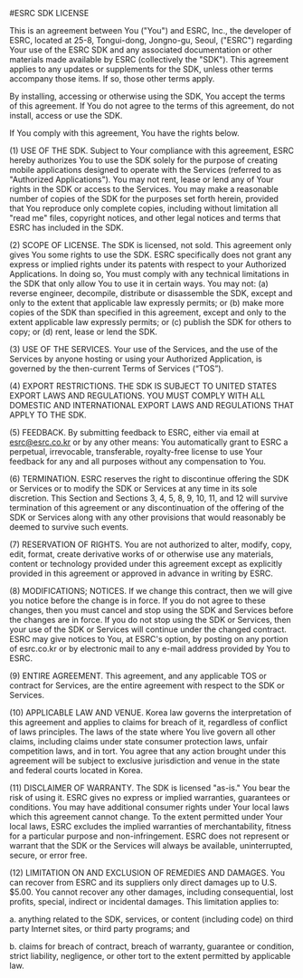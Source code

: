 #ESRC SDK LICENSE

This is an agreement between You ("You") and ESRC, Inc., the developer of ESRC, located at 25-8, Tongui-dong, Jongno-gu, Seoul, ("ESRC") regarding Your use of the ESRC SDK and any associated documentation or other materials made available by ESRC (collectively the "SDK"). This agreement applies to any updates or supplements for the SDK, unless other terms accompany those items. If so, those other terms apply.

By installing, accessing or otherwise using the SDK, You accept the terms of this agreement. If You do not agree to the terms of this agreement, do not install, access or use the SDK.

If You comply with this agreement, You have the rights below.

(1) USE OF THE SDK. Subject to Your compliance with this agreement, ESRC hereby authorizes You to use the SDK solely for the purpose of creating mobile applications designed to operate with the Services (referred to as "Authorized Applications"). You may not rent, lease or lend any of Your rights in the SDK or access to the Services. You may make a reasonable number of copies of the SDK for the purposes set forth herein, provided that You reproduce only complete copies, including without limitation all "read me" files, copyright notices, and other legal notices and terms that ESRC has included in the SDK.

(2) SCOPE OF LICENSE. The SDK is licensed, not sold. This agreement only gives You some rights to use the SDK. ESRC specifically does not grant any express or implied rights under its patents with respect to your Authorized Applications. In doing so, You must comply with any technical limitations in the SDK that only allow You to use it in certain ways. You may not: (a) reverse engineer, decompile, distribute or disassemble the SDK, except and only to the extent that applicable law expressly permits; or (b) make more copies of the SDK than specified in this agreement, except and only to the extent applicable law expressly permits; or (c) publish the SDK for others to copy; or (d) rent, lease or lend the SDK.

(3) USE OF THE SERVICES. Your use of the Services, and the use of the Services by anyone hosting or using your Authorized Application, is governed by the then-current Terms of Services (“TOS”).

(4) EXPORT RESTRICTIONS. THE SDK IS SUBJECT TO UNITED STATES EXPORT LAWS AND REGULATIONS. YOU MUST COMPLY WITH ALL DOMESTIC AND INTERNATIONAL EXPORT LAWS AND REGULATIONS THAT APPLY TO THE SDK.

(5) FEEDBACK. By submitting feedback to ESRC, either via email at esrc@esrc.co.kr or by any other means: You automatically grant to ESRC a perpetual, irrevocable, transferable, royalty-free license to use Your feedback for any and all purposes without any compensation to You.

(6) TERMINATION. ESRC reserves the right to discontinue offering the SDK or Services or to modify the SDK or Services at any time in its sole discretion. This Section and Sections 3, 4, 5, 8, 9, 10, 11, and 12 will survive termination of this agreement or any discontinuation of the offering of the SDK or Services along with any other provisions that would reasonably be deemed to survive such events.

(7) RESERVATION OF RIGHTS. You are not authorized to alter, modify, copy, edit, format, create derivative works of or otherwise use any materials, content or technology provided under this agreement except as explicitly provided in this agreement or approved in advance in writing by ESRC.

(8) MODIFICATIONS; NOTICES. If we change this contract, then we will give you notice before the change is in force. If you do not agree to these changes, then you must cancel and stop using the SDK and Services before the changes are in force. If you do not stop using the SDK or Services, then your use of the SDK or Services will continue under the changed contract. ESRC may give notices to You, at ESRC's option, by posting on any portion of esrc.co.kr or by electronic mail to any e-mail address provided by You to ESRC.

(9) ENTIRE AGREEMENT. This agreement, and any applicable TOS or contract for Services, are the entire agreement with respect to the SDK or Services.

(10) APPLICABLE LAW AND VENUE. Korea law governs the interpretation of this agreement and applies to claims for breach of it, regardless of conflict of laws principles. The laws of the state where You live govern all other claims, including claims under state consumer protection laws, unfair competition laws, and in tort. You agree that any action brought under this agreement will be subject to exclusive jurisdiction and venue in the state and federal courts located in Korea.

(11) DISCLAIMER OF WARRANTY. The SDK is licensed "as-is." You bear the risk of using it. ESRC gives no express or implied warranties, guarantees or conditions. You may have additional consumer rights under Your local laws which this agreement cannot change. To the extent permitted under Your local laws, ESRC excludes the implied warranties of merchantability, fitness for a particular purpose and non-infringement. ESRC does not represent or warrant that the SDK or the Services will always be available, uninterrupted, secure, or error free.

(12) LIMITATION ON AND EXCLUSION OF REMEDIES AND DAMAGES. You can recover from ESRC and its suppliers only direct damages up to U.S. $5.00. You cannot recover any other damages, including consequential, lost profits, special, indirect or incidental damages. This limitation applies to:

a. anything related to the SDK, services, or content (including code) on third party Internet sites, or third party programs; and

b. claims for breach of contract, breach of warranty, guarantee or condition, strict liability, negligence, or other tort to the extent permitted by applicable law.
